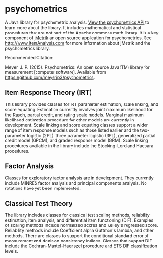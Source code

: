 psychometrics
=============

A Java library for psychometric analysis. [View the psychometrics API](http://www.itemanalysis.com/api/psychometrics)
 to learn more about the library. It includes mathematical and statistical procedures that are not part of the Apache
 commons math library. It is a key component of [jMetrik](http://www.ItemAnalysis.com) an open source application for
 psychometrics. See http://www.ItemAnalysis.com for more information about jMetrik and the psychometrics library. 
 
 Recommended Citation:
 
 Meyer, J. P. (2015). Psychometrics: An open source Java(TM) library for measurement [computer software]. Available from https://github.com/meyerjp3/psychometrics. 


Item Response Theory (IRT)
--------------------------
This library provides classes for IRT parameter estimation, scale linking, and score equating.
Estimation currently involves joint maximum likelihood for the Rasch, partial credit, and
rating scale models. Marginal maximum likelihood estimation procedure for other models are
currently in development. Scale linking and score equating classes support a wider range of
item response models such as those listed earlier and the two-parameter logistic (2PL), three
parameter logistic (3PL), generalized partial credit model (GPCM), and graded response model
(GRM). Scale linking procedures available in the library include the Stocking-Lord and
Haebara procedures.

Factor Analysis
---------------
Classes for exploratory factor analysis are in development. They currently include MINRES
factor analysis and principal components analysis. No rotations have yet been implemented.

Classical Test Theory
---------------------
The library includes classes for classical test scaling methods, reliability estimation,
item analysis, and differential item functioning (DIF). Examples of scaling methods include
normalized scores and Kelley's regressed score. Reliability methods include Coefficient alpha
Guttman's lambda, and other methods. There are classes to support the conditional standard
error of measurement and decision consistency indices. Classes that support DIF include the
Cochran-Mantel-Haenszel procedure and ETS DIF classification levels.




